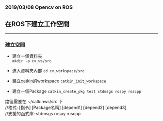 ### 2019/03/08 Opencv on ROS

## 在ROS下建立工作空間
***

### 建立空間
* 建立一個資料夾  
`mkdir -p cv_ws/src`

* 進入資料夾內部
`cd cv_workspace/src`

* 建立catkin的workspace
`catkin_init_workspace`

* 建立一個Package
`catkin_create_pkg test stdmsgs rospy roscpp`


路徑需要在 ~/catkinws/src 下  
//格式: [指令] [Package名稱] [depend1] [depend2] [depend3]  
//支援的函式庫: stdmsgs rospy roscpp



